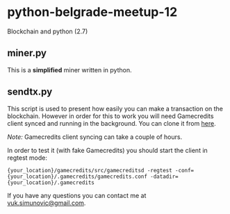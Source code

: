# python-belgrade-meetup-12
Blockchain and python (2.7)

## miner.py
This is a **simplified** miner written in python.

## sendtx.py
This script is used to present how easily you can make a transaction on the blockchain.
However in order for this to work you will need Gamecredits client synced and running in the background.
You can clone it from [here](https://github.com/gamecredits-project/GameCredits).

*Note:* Gamecredits client syncing can take a couple of hours.

In order to test it (with fake Gamecredits) you should start the client in regtest mode:
```
{your_location}/gamecredits/src/gamecreditsd -regtest -conf={your_location}/.gamecredits/gamecredits.conf -datadir={your_location}/.gamecredits
```

If you have any questions you can contact me at vuk.simunovic@gmail.com.
